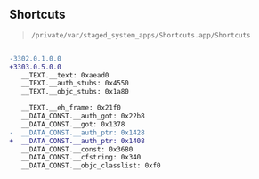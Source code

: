 ## Shortcuts

> `/private/var/staged_system_apps/Shortcuts.app/Shortcuts`

```diff

-3302.0.1.0.0
+3303.0.5.0.0
   __TEXT.__text: 0xaead0
   __TEXT.__auth_stubs: 0x4550
   __TEXT.__objc_stubs: 0x1a80

   __TEXT.__eh_frame: 0x21f0
   __DATA_CONST.__auth_got: 0x22b8
   __DATA_CONST.__got: 0x1378
-  __DATA_CONST.__auth_ptr: 0x1428
+  __DATA_CONST.__auth_ptr: 0x1408
   __DATA_CONST.__const: 0x3680
   __DATA_CONST.__cfstring: 0x340
   __DATA_CONST.__objc_classlist: 0xf0

```
